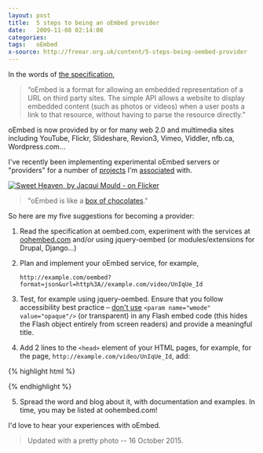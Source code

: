 ```yaml
---
layout: post
title:  5 steps to being an oEmbed provider
date:   2009-11-08 02:14:00
categories:
tags:   oEmbed
x-source: http://freear.org.uk/content/5-steps-being-oembed-provider
---
```



In the words of [the specification][oembed],

> “oEmbed is a format for allowing an embedded representation of a URL on third party sites.
> The simple API allows a website to display embedded content (such as photos or videos) when
> a user posts a link to that resource, without having to parse the resource directly.”

oEmbed is now provided by or for many web 2.0 and multimedia sites including YouTube, Flickr, Slideshare, Revion3, Vimeo, Viddler, nfb.ca, Wordpress.com...

I've recently been implementing experimental oEmbed servers or "providers" for a number of
[projects][] I'm [associated][] with.


[![Sweet Heaven, by Jacqui Mould - on Flicker][img-2]][flic-2]

> "oEmbed is like a [box of chocolates][box]."


So here are my five suggestions for becoming a provider:

1. Read the specification at oembed.com, experiment with the services at [oohembed.com][]
and/or using jquery-oembed (or modules/extensions for Drupal, Django...)

2. Plan and implement your oEmbed service, for example,

    ```
    http://example.com/oembed?format=json&url=http%3A//example.com/video/UnIqUe_Id
    ```

3. Test, for example using jquery-oembed. Ensure that you follow accessibility best
practice – [don't use][] `<param name="wmode" value="opaque"/>` (or transparent)
in any Flash embed code (this hides the Flash object entirely from screen readers) and provide a meaningful title.

4. Add 2 lines to the `<head>` element of your HTML pages, for example, for the page, `http://example.com/video/UnIqUe_Id`, add:

{% highlight html %}
<link rel="alternate" type="application/json+oembed" title="My example"
  href="http://example.com/oembed?format=json&url=http%3A//example.com/video/UnIqUe_Id" />
<link rel="alternate" type="application/xml+oembed" title="My example"
  href="http://example.com/oembed?format=xml&url=http%3A//example.com/video/UnIqUe_Id" />
{% endhighlight %}

5. Spread the word and blog about it, with documentation and examples. In time, you may be listed at oohembed.com!

I'd love to hear your experiences with oEmbed.


> Updated with a pretty photo -- 16 October 2015.


[oembed]: http://oembed.com/
[oohembed.com]: http://oohembed.com/
[jquery-oembed]: http://code.google.com/p/jquery-oembed/
[projects]: http://cohere.open.ac.uk/
[associated]: http://maltwiki.org/#!__BROKEN_LINK__ "Broken link :(."
[box]: https://en.wiktionary.org/wiki/life_is_like_a_box_of_chocolates
    '" Life is like a box of chocolates " on Wiktionary'
[don't use]: /2009/09/07/flash-mode-considered-harmful.html
[was:don't use]: http://freear.org.uk/node/22
[future]: http://jeffreydonenfeld.com/blog/2011/09/using-oembed-for-dynamic-futureproof-embedded-videos-and-photos/

[flic-1]: https://flickr.com/photos/trombone65/14190899015/
    '"132/365 – sweet passion / süße Leidenschaft" – by trombone65 (PhotoArt Laatzen) – Flicker (CC-by-nd)'
[img-1]: https://c2.staticflickr.com/6/5508/14190899015_524ba73a9e_z.jpg
[flic-2]: https://flickr.com/photos/jacqui_newton/7124835767/
    '" Sweet Heaven ", by Jacqui Mould - on Flicker (CC-by-nd)'
[img-2]: https://c2.staticflickr.com/8/7210/7124835767_f99c03eaf9_z.jpg


[End]: end

